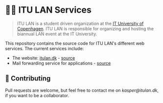 # 🐕‍🦺 ITU LAN Services

> ITU LAN is a student driven organization at the [IT University of Copenhagen](https://en.itu.dk/). ITU LAN is responsible for organizing and hosting the biannual LAN event at the IT University.

This repository contains the source code for ITU LAN's different web services. The current services include:

- The website: [itulan.dk](https://itulan.dk) - [source](https://github.com/svopper/itulan.dk/tree/master/website)
- Mail forwarding service for applications - [source](https://github.com/svopper/itulan.dk/tree/master/mail-service)

## 🤝 Contributing

Pull requests are welcome, but feel free to contact me on _kasper@itulan.dk_, if you want to be a collaborator.

